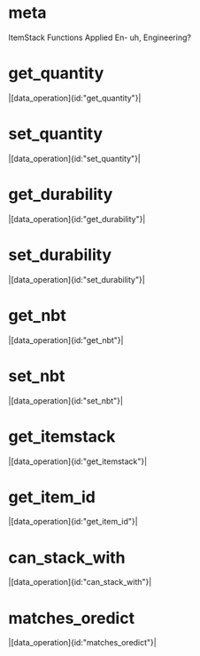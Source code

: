 # meta

ItemStack Functions
Applied En- uh, Engineering?

# get_quantity

|[data_operation]{id:"get_quantity"}|

# set_quantity

|[data_operation]{id:"set_quantity"}|

# get_durability

|[data_operation]{id:"get_durability"}|

# set_durability

|[data_operation]{id:"set_durability"}|

# get_nbt

|[data_operation]{id:"get_nbt"}|

# set_nbt

|[data_operation]{id:"set_nbt"}|

# get_itemstack

|[data_operation]{id:"get_itemstack"}|

# get_item_id

|[data_operation]{id:"get_item_id"}|

# can_stack_with

|[data_operation]{id:"can_stack_with"}|

# matches_oredict

|[data_operation]{id:"matches_oredict"}|